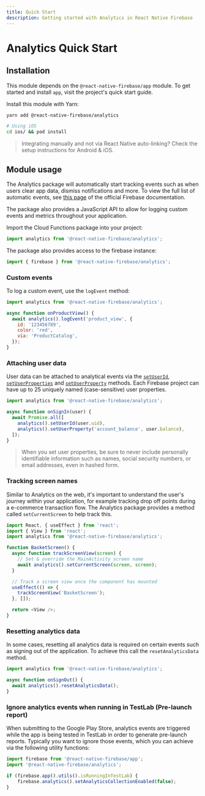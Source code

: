 ```yaml
---
title: Quick Start
description: Getting started with Analytics in React Native Firebase
---
```


# Analytics Quick Start

## Installation

This module depends on the `@react-native-firebase/app` module. To get started and install `app`,
visit the project's <Anchor version={false} group={false} href="/quick-start">quick start</Anchor> guide.

Install this module with Yarn:

```bash
yarn add @react-native-firebase/analytics

# Using iOS
cd ios/ && pod install
```

> Integrating manually and not via React Native auto-linking? Check the setup instructions for <Anchor version group href="/android">Android</Anchor> & <Anchor version group href="/ios">iOS</Anchor>.

## Module usage

The Analytics package will automatically start tracking events such as when users clear app data, dismiss notifications and more.
To view the full list of automatic events, see [this page](https://support.google.com/firebase/answer/6317485) of the official Firebase documentation.

The package also provides a JavaScript API to allow for logging custom events and metrics throughout your application.

Import the Cloud Functions package into your project:

```js
import analytics from '@react-native-firebase/analytics';
```

The package also provides access to the firebase instance:

```js
import { firebase } from '@react-native-firebase/analytics';
```

### Custom events

To log a custom event, use the `logEvent` method:

```js
import analytics from '@react-native-firebase/analytics';

async function onProductView() {
  await analytics().logEvent('product_view', {
    id: '123456789',
    color: 'red',
    via: 'ProductCatalog',
  });
}
```

### Attaching user data

User data can be attached to analytical events via the [`setUserId`](reference/module#setUserId), [`setUserProperties`](reference/module#setUserProperties) and [`setUserProperty`](reference/module#setUserProperty) methods. Each Firebase project can have up to 25 uniquely named (case-sensitive) user properties.

```js
import analytics from '@react-native-firebase/analytics';

async function onSignIn(user) {
  await Promise.all([
    analytics().setUserId(user.uid),
    analytics().setUserProperty('account_balance', user.balance),
  ]);
}
```

> When you set user properties, be sure to never include personally identifiable information such as names, social security numbers, or email addresses, even in hashed form.

### Tracking screen names

Similar to Analytics on the web, it's important to understand the user's journey within your application, for example
tracking drop off points during a e-commerce transaction flow. The Analytics package provides a method called
`setCurrentScreen` to help track this.

```js
import React, { useEffect } from 'react';
import { View } from 'react';
import analytics from '@react-native-firebase/analytics';

function BasketScreen() {
  async function trackScreenView(screen) {
    // Set & override the MainActivity screen name
    await analytics().setCurrentScreen(screen, screen);
  }

  // Track a screen view once the component has mounted
  useEffect(() => {
    trackScreenView('BasketScreen');
  }, []);

  return <View />;
}
```

### Resetting analytics data

In some cases, resetting all analytics data is required on certain events such as signing out of the application.
To achieve this call the `resetAnalyticsData` method.

```js
import analytics from '@react-native-firebase/analytics';

async function onSignOut() {
  await analytics().resetAnalyticsData();
}
```

### Ignore analytics events when running in TestLab (Pre-launch report)

When submitting to the Google Play Store, analytics events are triggered while the app is being tested in TestLab in order to generate pre-launch reports. Typically you want to ignore those events, which you can achieve via the following utility functions:

```js
import firebase from '@react-native-firebase/app';
import '@react-native-firebase/analytics';

if (firebase.app().utils().isRunningInTestLab) {
	firebase.analytics().setAnalyticsCollectionEnabled(false);
}
```

